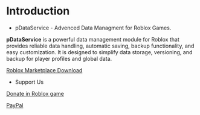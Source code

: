 # Introduction

- pDataService - Advenced Data Managment for Roblox Games.

**pDataService** is a powerful data management module for Roblox that provides reliable data handling, automatic saving, backup functionality, and easy customization. It is designed to simplify data storage, versioning, and backup for player profiles and global data.

[Roblox Marketplace Download](https://create.roblox.com/store/asset/78951486721130/pDataService-RELEASE)

- Support Us

[Donate in Roblox game](https://www.roblox.com/games/130539550936036/ParaTech-Donations-Support-us)

[PayPal](https://paypal.me/matijamiric)

